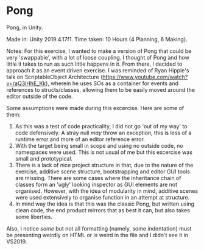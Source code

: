 # Pong
Pong, in Unity.  
  
Made in: Unity 2019.4.17f1.
Time taken: 10 Hours (4 Planning, 6 Making).

Notes:
For this exercise, I wanted to make a version of Pong that could be very 'swappable', with a lot of loose coupling.
I thought of Pong and how little it takes to run as such little happens in it. From there, I decided to approach it as an event driven exercise.
I was reminded of Ryan Hipple's talk on ScriptableObject Architecture (https://www.youtube.com/watch?v=raQ3iHhE_Kk), wherein he uses SOs as a container for events and references to structs/classes, allowing them to be easily moved around the editor outside of the code.

Some assumptions were made during this excercise. Here are some of them:
1) As this was a test of code practicality, I did not go 'out of my way' to code defensively. A stray null *may* throw an exception, this is less of a runtime error and more of an editor reference error.
2) With the target being small in scope and using no outside code, no namespaces were used. This is not usual of me but this excercise was small and prototypical.
3) There is a lack of nice project structure in that, due to the nature of the exercise, additive scene structure, bootstrapping and editor GUI tools are missing. There are some cases where the inheritance chain of classes form an 'ugly' looking inspector as GUI elements are not organised. However, with the idea of modularity in mind, additive scenes were used extensively to organise function in an attempt at structure.
4) In mind way the idea is that this was the classic Pong, but written using clean code, the end product mirrors that as best it can, but also takes some liberties.

Also, I notice *some* but not all formatting (namely, some indentation) must be presenting weirdly on HTML or is weird in the file and I didn't see it in VS2019.
